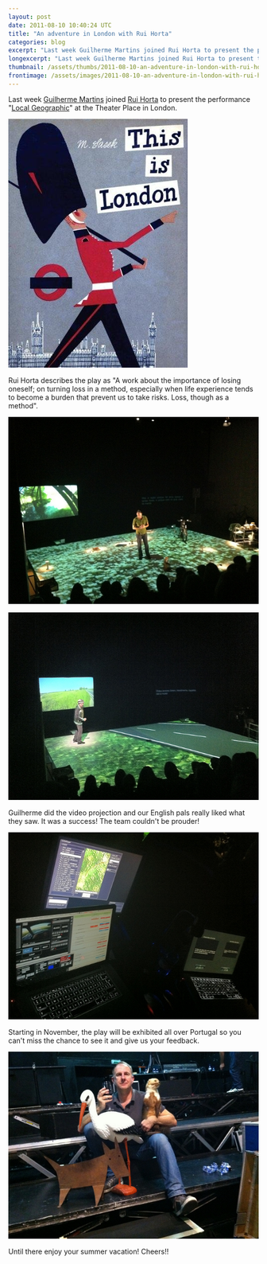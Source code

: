 ```yaml
---
layout: post
date: 2011-08-10 10:40:24 UTC
title: "An adventure in London with Rui Horta"
categories: blog
excerpt: "Last week Guilherme Martins joined Rui Horta to present the performance \"Local Geographic\" at the Theater Place in London."
longexcerpt: "Last week Guilherme Martins joined Rui Horta to present the performance \"Local Geographic\" at the Theater Place in London.Rui Horta describes the play as \"A work about the importance of losing oneself; on turning loss in a  method, especially when life experience tends to become a burden that  prevent us to take risks. Loss, though as a method\"."
thumbnail: /assets/thumbs/2011-08-10-an-adventure-in-london-with-rui-horta-1.jpg
frontimage: /assets/images/2011-08-10-an-adventure-in-london-with-rui-horta-1.jpg
---
```


Last week <a href="http://lab.guilhermemartins.net/">Guilherme Martins</a> joined <a href="http://www.oespacodotempo.pt/en/esp_tem.php?idpan=rui_bio">Rui Horta</a> to present the performance "<a href="http://www.ccb.pt/sites/ccb/pt-PT/Programacao/Danca/Pages/LOCALGEOGRAPHICMAIO2010.aspx">Local Geographic</a>" at the Theater Place in London.

<a href="/assets/images/2011-08-10-an-adventure-in-london-with-rui-horta-1.jpg">![](/assets/images/2011-08-10-an-adventure-in-london-with-rui-horta-1.jpg)</a>

Rui Horta describes the play as "A work about the importance of losing oneself; on turning loss in a  method, especially when life experience tends to become a burden that  prevent us to take risks. Loss, though as a method".

<a href="/assets/images/2011-08-10-an-adventure-in-london-with-rui-horta-2.jpg">![](/assets/images/2011-08-10-an-adventure-in-london-with-rui-horta-2.jpg)</a>

<a href="/assets/images/2011-08-10-an-adventure-in-london-with-rui-horta-3.jpg">![](/assets/images/2011-08-10-an-adventure-in-london-with-rui-horta-3.jpg)</a>

Guilherme did the video projection and our English pals really liked what they saw. It was a success! The team couldn't be prouder!

<a href="/assets/images/2011-08-10-an-adventure-in-london-with-rui-horta-4.jpg">![](/assets/images/2011-08-10-an-adventure-in-london-with-rui-horta-4.jpg)</a>

Starting in November, the play will be exhibited all over Portugal so you can't miss the chance to see it and give us your feedback.

<a href="/assets/images/2011-08-10-an-adventure-in-london-with-rui-horta-5.jpg">![](/assets/images/2011-08-10-an-adventure-in-london-with-rui-horta-5.jpg)</a>

Until there enjoy your summer vacation! Cheers!!
